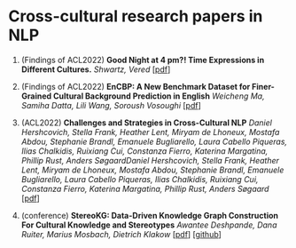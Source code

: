 # Cross-cultural research papers in NLP


1. (Findings of ACL2022) **Good Night at 4 pm?! Time Expressions in Different Cultures.** *Shwartz, Vered* [[pdf](https://aclanthology.org/2022.findings-acl.224)]

2. (Findings of ACL2022) **EnCBP: A New Benchmark Dataset for Finer-Grained Cultural Background Prediction in English** *Weicheng Ma, Samiha Datta, Lili Wang, Soroush Vosoughi* [[pdf](https://aclanthology.org/2022.findings-acl.221)]

3. (ACL2022) **Challenges and Strategies in Cross-Cultural NLP** *Daniel Hershcovich, Stella Frank, Heather Lent, Miryam de Lhoneux, Mostafa Abdou, Stephanie Brandl, Emanuele Bugliarello, Laura Cabello Piqueras, Ilias Chalkidis, Ruixiang Cui, Constanza Fierro, Katerina Margatina, Phillip Rust, Anders SøgaardDaniel Hershcovich, Stella Frank, Heather Lent, Miryam de Lhoneux, Mostafa Abdou, Stephanie Brandl, Emanuele Bugliarello, Laura Cabello Piqueras, Ilias Chalkidis, Ruixiang Cui, Constanza Fierro, Katerina Margatina, Phillip Rust, Anders Søgaard* [[pdf](https://aclanthology.org/2022.acl-long.482/)]

4. (conference) **StereoKG: Data-Driven Knowledge Graph Construction For Cultural Knowledge and Stereotypes** *Awantee Deshpande, Dana Ruiter, Marius Mosbach, Dietrich Klakow* [[pdf](https://aclanthology.org/2022.woah-1.7/)] [[github](https://github.com/uds-lsv/stereokg)]



<!---
4. (conference) **paper** *author* [[pdf](website)]
-->
